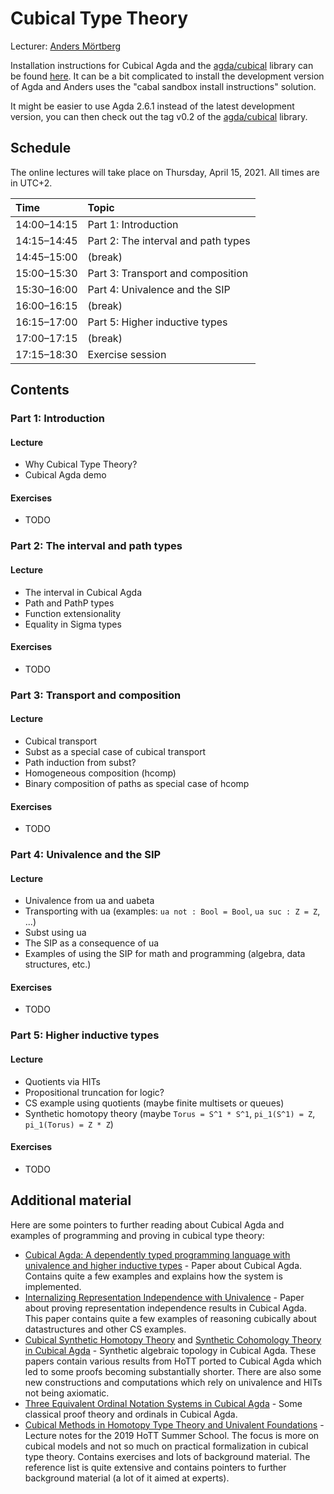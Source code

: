 # Cubical Type Theory

Lecturer: [Anders Mörtberg](https://staff.math.su.se/anders.mortberg/)

Installation instructions for Cubical Agda and the [agda/cubical](https://github.com/agda/cubical) library
can be found [here](https://github.com/agda/cubical/blob/master/INSTALL.md).
It can be a bit complicated to install the development version of Agda and
Anders uses the "cabal sandbox install instructions" solution.

It might be easier to use Agda 2.6.1 instead of the latest development
version, you can then check out the tag v0.2 of the [agda/cubical](https://github.com/agda/cubical) library.

## Schedule

The online lectures will take place on Thursday, April 15, 2021.
All times are in UTC+2.

| Time        | Topic                                      |
|:------------|:-------------------------------------------|
| 14:00–14:15 | Part 1: Introduction                       |
| 14:15–14:45 | Part 2: The interval and path types        |
| 14:45–15:00 | (break)                                    |
| 15:00–15:30 | Part 3: Transport and composition          |
| 15:30–16:00 | Part 4: Univalence and the SIP             |
| 16:00–16:15 | (break)                                    |
| 16:15–17:00 | Part 5: Higher inductive types             |
| 17:00–17:15 | (break)                                    |
| 17:15–18:30 | Exercise session                           |

## Contents

### Part 1: Introduction

#### Lecture

* Why Cubical Type Theory?
* Cubical Agda demo

#### Exercises

* TODO

### Part 2: The interval and path types

#### Lecture

* The interval in Cubical Agda
* Path and PathP types
* Function extensionality
* Equality in Sigma types

#### Exercises

* TODO

### Part 3: Transport and composition

#### Lecture

* Cubical transport
* Subst as a special case of cubical transport
* Path induction from subst?
* Homogeneous composition (hcomp)
* Binary composition of paths as special case of hcomp

#### Exercises

* TODO

### Part 4: Univalence and the SIP

#### Lecture

* Univalence from ua and uabeta
* Transporting with ua (examples: `ua not : Bool = Bool`, `ua suc : Z = Z`, ...)
* Subst using ua
* The SIP as a consequence of ua
* Examples of using the SIP for math and programming (algebra, data structures, etc.)

#### Exercises

* TODO

### Part 5: Higher inductive types

#### Lecture

* Quotients via HITs
* Propositional truncation for logic?
* CS example using quotients (maybe finite multisets or queues)
* Synthetic homotopy theory (maybe `Torus = S^1 * S^1`, `pi_1(S^1) = Z`, `pi_1(Torus) = Z * Z`)

#### Exercises

* TODO

## Additional material

Here are some pointers to further reading about Cubical Agda and examples of programming and proving in cubical type theory:

- [Cubical Agda: A dependently typed programming language with univalence and higher inductive types](https://staff.math.su.se/anders.mortberg/papers/cubicalagda2.pdf) - Paper about Cubical Agda. Contains quite a few examples and explains how the system is implemented.
- [Internalizing Representation Independence with Univalence](https://arxiv.org/abs/2009.05547) - Paper about proving representation independence results in Cubical Agda. This paper contains quite a few examples of reasoning cubically about datastructures and other CS examples.
- [Cubical Synthetic Homotopy Theory](https://staff.math.su.se/anders.mortberg/papers/cubicalsynthetic.pdf) and [Synthetic Cohomology Theory in Cubical Agda](https://staff.math.su.se/anders.mortberg/papers/zcohomology.pdf) - Synthetic algebraic topology in Cubical Agda. These papers contain various results from HoTT ported to Cubical Agda which led to some proofs becoming substantially shorter. There are also some new constructions and computations which rely on univalence and HITs not being axiomatic.
- [Three Equivalent Ordinal Notation Systems in Cubical Agda](https://arxiv.org/abs/1904.10759) - Some classical proof theory and ordinals in Cubical Agda.
- [Cubical Methods in Homotopy Type Theory and Univalent Foundations](https://staff.math.su.se/anders.mortberg/papers/cubicalmethods.pdf) - Lecture notes for the 2019 HoTT Summer School. The focus is more on cubical models and not so much on practical formalization in cubical type theory. Contains exercises and lots of background material. The reference list is quite extensive and contains pointers to further background material (a lot of it aimed at experts).

